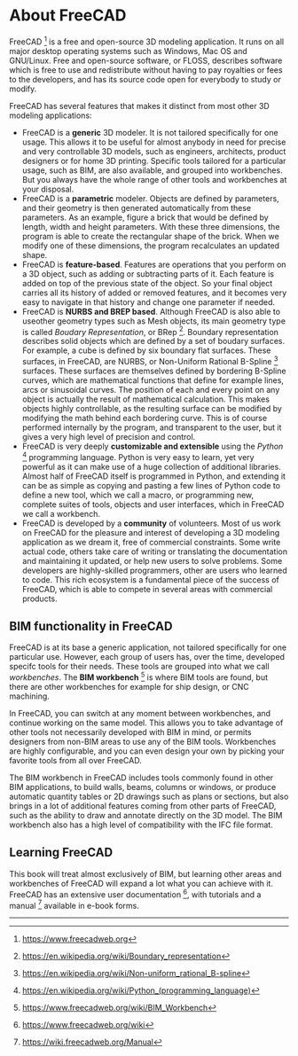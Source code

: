 # About FreeCAD

FreeCAD [^1] is a free and open-source 3D modeling application. It runs on all major desktop operating systems such as Windows, Mac OS and GNU/Linux. Free and open-source software, or FLOSS, describes software which is free to use and redistribute without having to pay royalties or fees to the developers, and has its source code open for everybody to study or modify.

FreeCAD has several features that makes it distinct from most other 3D modeling applications:

* FreeCAD is a **generic** 3D modeler. It is not tailored specifically for one usage. This allows it to be useful for almost anybody in need for precise and very controllable 3D models, such as engineers, architects, product designers or for home 3D printing. Specific tools tailored for a particular usage, such as BIM, are also available, and grouped into workbenches. But you always have the whole range of other tools and workbenches at your disposal.
* FreeCAD is a **parametric** modeler. Objects are defined by parameters, and their geometry is then generated automatically from these parameters. As an example, figure a brick that would be defined by length, width and height parameters. With these three dimensions, the program is able to create the rectangular shape of the brick. When we modify one of these dimensions, the program recalculates an updated shape.
* FreeCAD is **feature-based**. Features are operations that you perform on a 3D object, such as adding or subtracting parts of it. Each feature is added on top of the previous state of the object. So your final object carries all its history of added or removed features, and it becomes very easy to navigate in that history and change one parameter if needed.
* FreeCAD is **NURBS and BREP based**. Although FreeCAD is also able to useother geometry types such as Mesh objects, its main geometry type is called *Boudary Representation*, or BRep [^2]. Boundary representation describes solid objects which are defined by a set of boudary surfaces. For example, a cube is defined by six boundary flat surfaces. These surfaces, in FreeCAD, are NURBS, or Non-Uniform Rational B-Spline [^3] surfaces. These surfaces are themselves defined by bordering B-Spline curves, which are mathematical functions that define for example lines, arcs or sinusoidal curves. The position of each and every point on any object is actually the result of mathematical calculation. This makes objects highly controllable, as the resulting surface can be modified by modifying the math behind each bordering curve. This is of course performed internally by the program, and transparent to the user, but it gives a very high level of precision and control.
* FreeCAD is very deeply **customizable and extensible** using the *Python* [^4] programming language.  Python is very easy to learn, yet very powerful as it can make use of a huge collection of additional libraries. Almost half of FreeCAD itself is programmed in Python, and extending it can be as simple as copying and pasting a few lines of Python code to define a new tool, which we call a macro, or programming new, complete suites of tools, objects and user interfaces, which in FreeCAD we call a workbench.
* FreeCAD is developed by a **community** of volunteers. Most of us work on FreeCAD for the pleasure and interest of developing a 3D modeling application as we dream it, free of commercial constraints. Some write actual code, others take care of writing or translating the documentation and maintaining it updated, or  help new users to solve problems. Some developers are highly-skilled programmers, other are users who learned to code. This rich ecosystem is a fundamental piece of the success of FreeCAD, which is able to compete in several areas with commercial products.



## BIM functionality in FreeCAD

FreeCAD is at its base a generic application, not tailored specifically for one particular use. However, each group of users has, over the time, developed specifc tools for their needs. These tools are grouped into what we call *workbenches*. The **BIM workbench** [^5] is where BIM tools are found, but there are other workbenches for example for ship design, or CNC machining.

In FreeCAD, you can switch at any moment between workbenches, and continue working on the same model. This allows you to take advantage of other tools not necessarily developed with BIM in mind, or permits designers from non-BIM areas to use any of the BIM tools. Workbenches are highly configurable,  and you can even design your own by picking your favorite tools from all over FreeCAD.

The BIM workbench in FreeCAD includes tools commonly found in other BIM applications, to build walls, beams, columns or windows, or produce automatic quantity tables or 2D drawings such as  plans or sections, but also brings in a lot of additional features coming from other parts of FreeCAD, such as the ability to draw and annotate directly on the 3D model. The BIM workbench also has a high level of compatibility with the IFC file format.



## Learning FreeCAD

This book will treat almost exclusively of BIM, but learning other areas and workbenches of FreeCAD will expand a lot what you can achieve with it. FreeCAD has an extensive user documentation [^6], with tutorials and a manual [^7] available in e-book forms.



---

[^1]: https://www.freecadweb.org

[^2]: https://en.wikipedia.org/wiki/Boundary_representation
[^3]: https://en.wikipedia.org/wiki/Non-uniform_rational_B-spline
[^4]: https://en.wikipedia.org/wiki/Python_(programming_language)
[^5]: https://www.freecadweb.org/wiki/BIM_Workbench
[^6]: https://www.freecadweb.org/wiki
[^7]: https://wiki.freecadweb.org/Manual

